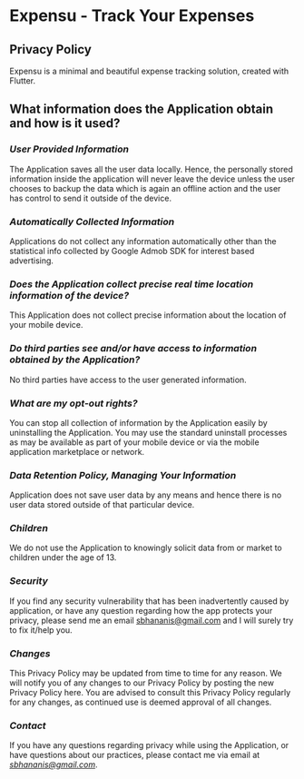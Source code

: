 # Expensu - Track Your Expenses
## Privacy Policy


Expensu is a minimal and beautiful expense tracking solution, created with Flutter.

## What information does the Application obtain and how is it used?

### *User Provided Information*

The Application saves all the user data locally. Hence, the personally stored information inside the application will never leave the device unless the user chooses to backup the data which is again an offline action and the user has control to send it outside of the device.

### *Automatically Collected Information*

Applications do not collect any information automatically other than the statistical info collected by Google Admob SDK for interest based advertising. 

### *Does the Application collect precise real time location information of the device?*

This Application does not collect precise information about the location of your mobile device. 
 
### *Do third parties see and/or have access to information obtained by the Application?*

No third parties have access to the user generated information.

### *What are my opt-out rights?*

You can stop all collection of information by the Application easily by uninstalling the Application. You may use the standard uninstall processes as may be available as part of your mobile device or via the mobile application marketplace or network.
 
### *Data Retention Policy, Managing Your Information*

Application does not save user data by any means and hence there is no user data stored outside of that particular device. 
 
### *Children*

We do not use the Application to knowingly solicit data from or market to children under the age of 13.
 
### *Security*

If you find any security vulnerability that has been inadvertently caused by application, or have any question regarding how the app protects your privacy, please send me an email sbhananis@gmail.com and I will surely try to fix it/help you.
 
### *Changes*

This Privacy Policy may be updated from time to time for any reason. We will notify you of any changes to our Privacy Policy by posting the new Privacy Policy here. You are advised to consult this Privacy Policy regularly for any changes, as continued use is deemed approval of all changes.
 
### *Contact*

If you have any questions regarding privacy while using the Application, or have questions about our practices, please contact me via email at *sbhananis@gmail.com*.